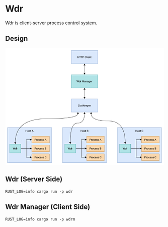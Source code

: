 # Wdr

Wdr is client-server process control system.

## Design

![wdr-design](docs/wdr-design.png)

## Wdr (Server Side)

```
RUST_LOG=info cargo run -p wdr
```

## Wdr Manager (Client Side)

```
RUST_LOG=info cargo run -p wdrm
```
